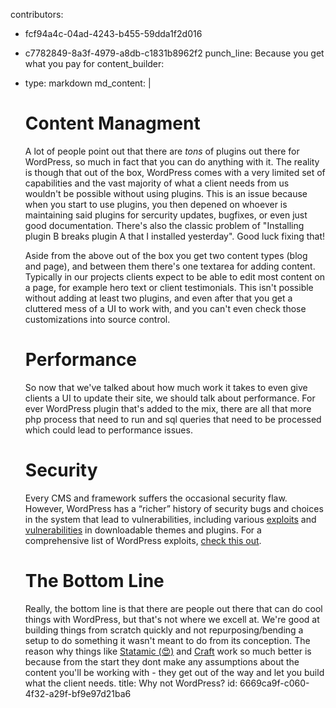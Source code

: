 contributors:
  - fcf94a4c-04ad-4243-b455-59dda1f2d016
  - c7782849-8a3f-4979-a8db-c1831b8962f2
punch_line: Because you get what you pay for
content_builder:
  - 
    type: markdown
    md_content: |
      # Content Managment
      
      A lot of people point out that there are _tons_ of plugins out there for WordPress, so much in fact that you can do anything with it. The reality is though that out of the box, WordPress comes with a very limited set of capabilities and the vast majority of what a client needs from us wouldn't be possible without using plugins. This is an issue because when you start to use plugins, you then depened on whoever is maintaining said plugins for sercurity updates, bugfixes, or even just good documentation. There's also the classic problem of "Installing plugin B breaks plugin A that I installed yesterday". Good luck fixing that!
      
      Aside from the above out of the box you get two content types (blog and page), and between them there's one textarea for adding content. Typically in our projects clients expect to be able to edit most content on a page, for example hero text or client testimonials. This isn't possible without adding at least two plugins, and even after that you get a cluttered mess of a UI to work with, and you can't even check those customizations into source control.
      
      # Performance
      
      So now that we've talked about how much work it takes to even give clients a UI to update their site, we should talk about performance. For ever WordPress plugin that's added to the mix, there are all that more php process that need to run and sql queries that need to be processed which could lead to performance issues.
      
      #  Security
      
      Every CMS and framework suffers the occasional security flaw. However, WordPress has a “richer” history of security bugs and choices in the system that lead to vulnerabilities, including various [exploits](http://readwrite.com/2011/01/13/the-hidden-dangers-of-free-wor/) and [vulnerabilities](http://markmaunder.com/2011/08/01/zero-day-vulnerability-in-many-wordpress-themes/) in downloadable themes and plugins. For a comprehensive list of WordPress exploits, [check this out](http://www.wordpressexploit.com/).
      
      # The Bottom Line
      
      Really, the bottom line is that there are people out there that can do cool things with WordPress, but that's not where we excell at. We're good at building things from scratch quickly and not repurposing/bending a setup to do something it wasn't meant to do from its conception. The reason why things like [Statamic (😍)](https://statamic.com/) and [Craft](https://craftcms.com/) work so much better is because from the start they dont make any assumptions about the content you'll be working with - they get out of the way and let you build what the client needs.
title: Why not WordPress?
id: 6669ca9f-c060-4f32-a29f-bf9e97d21ba6
